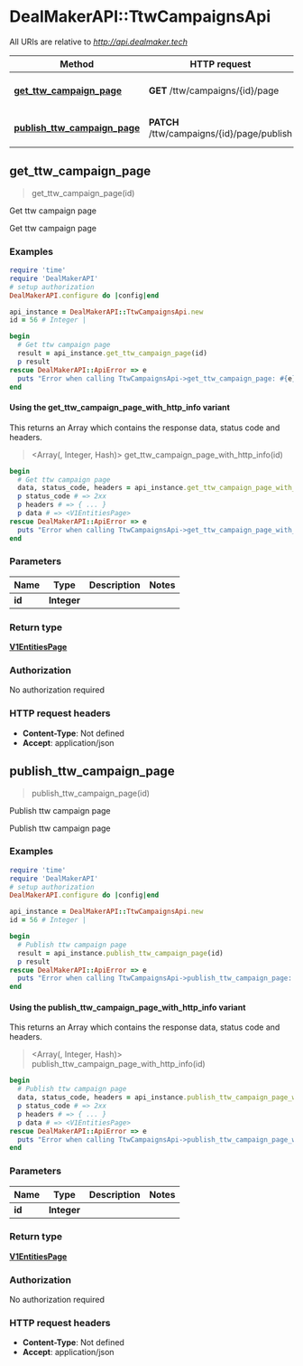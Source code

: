 # DealMakerAPI::TtwCampaignsApi

All URIs are relative to *http://api.dealmaker.tech*

| Method | HTTP request | Description |
| ------ | ------------ | ----------- |
| [**get_ttw_campaign_page**](TtwCampaignsApi.md#get_ttw_campaign_page) | **GET** /ttw/campaigns/{id}/page | Get ttw campaign page |
| [**publish_ttw_campaign_page**](TtwCampaignsApi.md#publish_ttw_campaign_page) | **PATCH** /ttw/campaigns/{id}/page/publish | Publish ttw campaign page |


## get_ttw_campaign_page

> <V1EntitiesPage> get_ttw_campaign_page(id)

Get ttw campaign page

Get ttw campaign page

### Examples

```ruby
require 'time'
require 'DealMakerAPI'
# setup authorization
DealMakerAPI.configure do |config|end

api_instance = DealMakerAPI::TtwCampaignsApi.new
id = 56 # Integer | 

begin
  # Get ttw campaign page
  result = api_instance.get_ttw_campaign_page(id)
  p result
rescue DealMakerAPI::ApiError => e
  puts "Error when calling TtwCampaignsApi->get_ttw_campaign_page: #{e}"
end
```

#### Using the get_ttw_campaign_page_with_http_info variant

This returns an Array which contains the response data, status code and headers.

> <Array(<V1EntitiesPage>, Integer, Hash)> get_ttw_campaign_page_with_http_info(id)

```ruby
begin
  # Get ttw campaign page
  data, status_code, headers = api_instance.get_ttw_campaign_page_with_http_info(id)
  p status_code # => 2xx
  p headers # => { ... }
  p data # => <V1EntitiesPage>
rescue DealMakerAPI::ApiError => e
  puts "Error when calling TtwCampaignsApi->get_ttw_campaign_page_with_http_info: #{e}"
end
```

### Parameters

| Name | Type | Description | Notes |
| ---- | ---- | ----------- | ----- |
| **id** | **Integer** |  |  |

### Return type

[**V1EntitiesPage**](V1EntitiesPage.md)

### Authorization

No authorization required

### HTTP request headers

- **Content-Type**: Not defined
- **Accept**: application/json


## publish_ttw_campaign_page

> <V1EntitiesPage> publish_ttw_campaign_page(id)

Publish ttw campaign page

Publish ttw campaign page

### Examples

```ruby
require 'time'
require 'DealMakerAPI'
# setup authorization
DealMakerAPI.configure do |config|end

api_instance = DealMakerAPI::TtwCampaignsApi.new
id = 56 # Integer | 

begin
  # Publish ttw campaign page
  result = api_instance.publish_ttw_campaign_page(id)
  p result
rescue DealMakerAPI::ApiError => e
  puts "Error when calling TtwCampaignsApi->publish_ttw_campaign_page: #{e}"
end
```

#### Using the publish_ttw_campaign_page_with_http_info variant

This returns an Array which contains the response data, status code and headers.

> <Array(<V1EntitiesPage>, Integer, Hash)> publish_ttw_campaign_page_with_http_info(id)

```ruby
begin
  # Publish ttw campaign page
  data, status_code, headers = api_instance.publish_ttw_campaign_page_with_http_info(id)
  p status_code # => 2xx
  p headers # => { ... }
  p data # => <V1EntitiesPage>
rescue DealMakerAPI::ApiError => e
  puts "Error when calling TtwCampaignsApi->publish_ttw_campaign_page_with_http_info: #{e}"
end
```

### Parameters

| Name | Type | Description | Notes |
| ---- | ---- | ----------- | ----- |
| **id** | **Integer** |  |  |

### Return type

[**V1EntitiesPage**](V1EntitiesPage.md)

### Authorization

No authorization required

### HTTP request headers

- **Content-Type**: Not defined
- **Accept**: application/json

